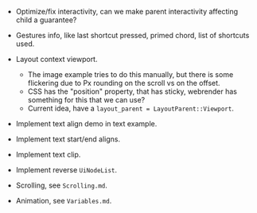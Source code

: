 * Optimize/fix interactivity, can we make parent interactivity affecting child a guarantee?

* Gestures info, like last shortcut pressed, primed chord, list of shortcuts used.

* Layout context viewport.
    - The image example tries to do this manually, but there is some flickering due to Px rounding on the scroll vs on the offset.
    - CSS has the "position" property, that has sticky, webrender has something for this that we can use?
    - Current idea, have a `layout_parent = LayoutParent::Viewport`.

* Implement text align demo in text example.
* Implement text start/end aligns.
* Implement text clip.

* Implement reverse `UiNodeList`.

* Scrolling, see `Scrolling.md`.
* Animation, see `Variables.md`.